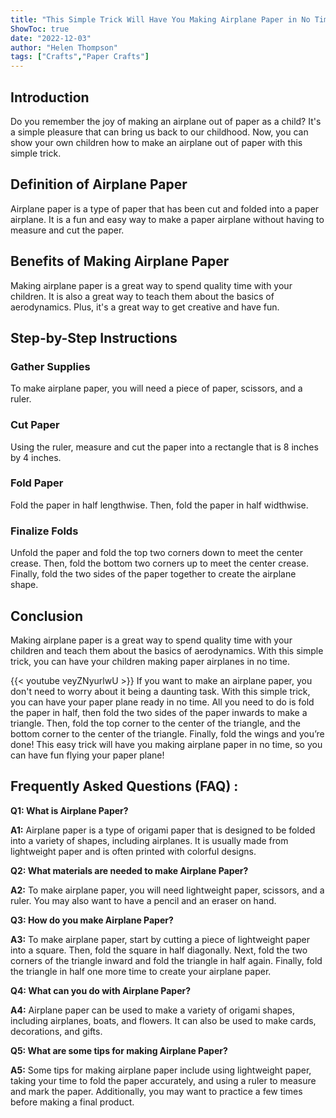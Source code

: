 ```yaml
---
title: "This Simple Trick Will Have You Making Airplane Paper in No Time!"
ShowToc: true 
date: "2022-12-03"
author: "Helen Thompson" 
tags: ["Crafts","Paper Crafts"]
---
```

## Introduction
Do you remember the joy of making an airplane out of paper as a child? It's a simple pleasure that can bring us back to our childhood. Now, you can show your own children how to make an airplane out of paper with this simple trick. 

## Definition of Airplane Paper
Airplane paper is a type of paper that has been cut and folded into a paper airplane. It is a fun and easy way to make a paper airplane without having to measure and cut the paper. 

## Benefits of Making Airplane Paper
Making airplane paper is a great way to spend quality time with your children. It is also a great way to teach them about the basics of aerodynamics. Plus, it's a great way to get creative and have fun. 

## Step-by-Step Instructions
### Gather Supplies
To make airplane paper, you will need a piece of paper, scissors, and a ruler. 

### Cut Paper
Using the ruler, measure and cut the paper into a rectangle that is 8 inches by 4 inches. 

### Fold Paper
Fold the paper in half lengthwise. Then, fold the paper in half widthwise. 

### Finalize Folds
Unfold the paper and fold the top two corners down to meet the center crease. Then, fold the bottom two corners up to meet the center crease. Finally, fold the two sides of the paper together to create the airplane shape. 

## Conclusion
Making airplane paper is a great way to spend quality time with your children and teach them about the basics of aerodynamics. With this simple trick, you can have your children making paper airplanes in no time.

{{< youtube veyZNyurlwU >}} 
If you want to make an airplane paper, you don't need to worry about it being a daunting task. With this simple trick, you can have your paper plane ready in no time. All you need to do is fold the paper in half, then fold the two sides of the paper inwards to make a triangle. Then, fold the top corner to the center of the triangle, and the bottom corner to the center of the triangle. Finally, fold the wings and you’re done! This easy trick will have you making airplane paper in no time, so you can have fun flying your paper plane!

## Frequently Asked Questions (FAQ) :
**Q1: What is Airplane Paper?**

**A1:** Airplane paper is a type of origami paper that is designed to be folded into a variety of shapes, including airplanes. It is usually made from lightweight paper and is often printed with colorful designs.

**Q2: What materials are needed to make Airplane Paper?**

**A2:** To make airplane paper, you will need lightweight paper, scissors, and a ruler. You may also want to have a pencil and an eraser on hand.

**Q3: How do you make Airplane Paper?**

**A3:** To make airplane paper, start by cutting a piece of lightweight paper into a square. Then, fold the square in half diagonally. Next, fold the two corners of the triangle inward and fold the triangle in half again. Finally, fold the triangle in half one more time to create your airplane paper.

**Q4: What can you do with Airplane Paper?**

**A4:** Airplane paper can be used to make a variety of origami shapes, including airplanes, boats, and flowers. It can also be used to make cards, decorations, and gifts.

**Q5: What are some tips for making Airplane Paper?**

**A5:** Some tips for making airplane paper include using lightweight paper, taking your time to fold the paper accurately, and using a ruler to measure and mark the paper. Additionally, you may want to practice a few times before making a final product.





